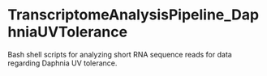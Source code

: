 # TranscriptomeAnalysisPipeline_DaphniaUVTolerance
Bash shell scripts for analyzing short RNA sequence reads for data regarding Daphnia UV tolerance.
